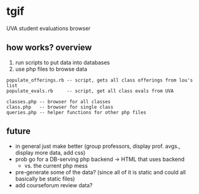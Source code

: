 # tgif
UVA student evaluations browser

## how works? overview
1. run scripts to put data into databases
2. use php files to browse data

```
populate_offerings.rb -- script, gets all class offerings from lou's list
populate_evals.rb     -- script, get all class evals from UVA

classes.php -- browser for all classes
class.php   -- browser for single class
queries.php -- helper functions for other php files
```

## future
- in general just make better (group professors, display prof. avgs., display more data, add css)
- prob go for a DB-serving php backend -> HTML that uses backend
	- vs. the current php mess
- pre-generate some of the data? (since all of it is static and could all basically be static files)
- add courseforum review data?